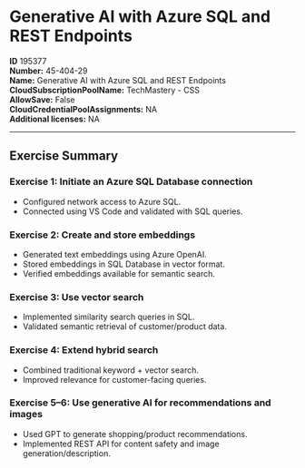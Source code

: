 # Generative AI with Azure SQL and REST Endpoints

**ID** 195377  
**Number:** 45-404-29  
**Name:** Generative AI with Azure SQL and REST Endpoints
**CloudSubscriptionPoolName:** TechMastery - CSS  
**AllowSave:** False  
**CloudCredentialPoolAssignments:** NA  
**Additional licenses:** NA  

---

## Exercise Summary

### Exercise 1: Initiate an Azure SQL Database connection
- Configured network access to Azure SQL.  
- Connected using VS Code and validated with SQL queries.  

### Exercise 2: Create and store embeddings
- Generated text embeddings using Azure OpenAI.  
- Stored embeddings in SQL Database in vector format.  
- Verified embeddings available for semantic search.  

### Exercise 3: Use vector search
- Implemented similarity search queries in SQL.  
- Validated semantic retrieval of customer/product data.  

### Exercise 4: Extend hybrid search
- Combined traditional keyword + vector search.  
- Improved relevance for customer-facing queries.  

### Exercise 5–6: Use generative AI for recommendations and images
- Used GPT to generate shopping/product recommendations.  
- Implemented REST API for content safety and image generation/description.
